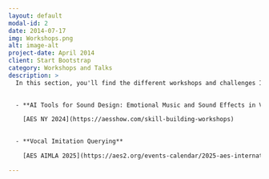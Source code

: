 ```yaml
---
layout: default
modal-id: 2
date: 2014-07-17
img: Workshops.png
alt: image-alt
project-date: April 2014
client: Start Bootstrap
category: Workshops and Talks
description: >
  In this section, you'll find the different workshops and challenges I've helped organize:  

  
  - **AI Tools for Sound Design: Emotional Music and Sound Effects in Visual Media**  

    [AES NY 2024](https://aesshow.com/skill-building-workshops)  

  
  - **Vocal Imitation Querying**  

    [AES AIMLA 2025](https://aes2.org/events-calendar/2025-aes-international-conference-on-artificial-intelligence-and-machine-learning-for-audio/)  

---
```


